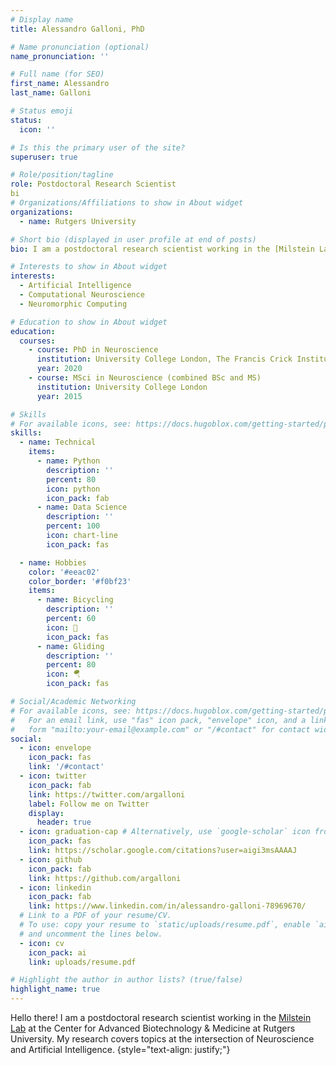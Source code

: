 ```yaml
---
# Display name
title: Alessandro Galloni, PhD

# Name pronunciation (optional)
name_pronunciation: ''

# Full name (for SEO)
first_name: Alessandro
last_name: Galloni

# Status emoji
status:
  icon: ''

# Is this the primary user of the site?
superuser: true

# Role/position/tagline
role: Postdoctoral Research Scientist
bi
# Organizations/Affiliations to show in About widget
organizations:
  - name: Rutgers University

# Short bio (displayed in user profile at end of posts)
bio: I am a postdoctoral research scientist working in the [Milstein Lab](https://milsteinlab.com) at the Center for Advanced Biotechnology & Medicine at Rutgers University. My research covers topics at the intersection of Neuroscience and Artificial Intelligence.

# Interests to show in About widget
interests:
  - Artificial Intelligence
  - Computational Neuroscience
  - Neuromorphic Computing

# Education to show in About widget
education:
  courses:
    - course: PhD in Neuroscience
      institution: University College London, The Francis Crick Institute
      year: 2020
    - course: MSci in Neuroscience (combined BSc and MS)
      institution: University College London
      year: 2015

# Skills
# For available icons, see: https://docs.hugoblox.com/getting-started/page-builder/#icons
skills:
  - name: Technical
    items:
      - name: Python
        description: ''
        percent: 80
        icon: python
        icon_pack: fab
      - name: Data Science
        description: ''
        percent: 100
        icon: chart-line
        icon_pack: fas

  - name: Hobbies
    color: '#eeac02'
    color_border: '#f0bf23'
    items:
      - name: Bicycling
        description: ''
        percent: 60
        icon: 🚴
        icon_pack: fas
      - name: Gliding
        description: ''
        percent: 80
        icon: 🪂
        icon_pack: fas

# Social/Academic Networking
# For available icons, see: https://docs.hugoblox.com/getting-started/page-builder/#icons
#   For an email link, use "fas" icon pack, "envelope" icon, and a link in the
#   form "mailto:your-email@example.com" or "/#contact" for contact widget.
social:
  - icon: envelope
    icon_pack: fas
    link: '/#contact'
  - icon: twitter
    icon_pack: fab
    link: https://twitter.com/argalloni
    label: Follow me on Twitter
    display:
      header: true
  - icon: graduation-cap # Alternatively, use `google-scholar` icon from `ai` icon pack
    icon_pack: fas
    link: https://scholar.google.com/citations?user=aigi3msAAAAJ
  - icon: github
    icon_pack: fab
    link: https://github.com/argalloni
  - icon: linkedin
    icon_pack: fab
    link: https://www.linkedin.com/in/alessandro-galloni-78969670/
  # Link to a PDF of your resume/CV.
  # To use: copy your resume to `static/uploads/resume.pdf`, enable `ai` icons in `params.yaml`,
  # and uncomment the lines below.
  - icon: cv
    icon_pack: ai
    link: uploads/resume.pdf

# Highlight the author in author lists? (true/false)
highlight_name: true
---
```


Hello there! I am a postdoctoral research scientist working in the [Milstein Lab](https://milsteinlab.com) at the Center for Advanced Biotechnology & Medicine at Rutgers University. My research covers topics at the intersection of Neuroscience and Artificial Intelligence.
{style="text-align: justify;"}
